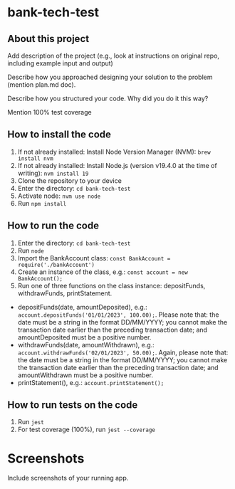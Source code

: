 # bank-tech-test

## About this project
Add description of the project (e.g., look at instructions on original repo, including example input and output)

Describe how you approached designing your solution to the problem (mention plan.md doc).

Describe how you structured your code. Why did you do it this way?

Mention 100% test coverage

## How to install the code
1. If not already installed: Install Node Version Manager (NVM): ```brew install nvm```
2. If not already installed: Install Node.js (version v19.4.0 at the time of writing): ```nvm install 19```
3. Clone the repository to your device
2. Enter the directory: ```cd bank-tech-test```
3. Activate node: ```nvm use node```
4. Run ```npm install```

## How to run the code
1. Enter the directory: ```cd bank-tech-test```
2. Run ```node```
3. Import the BankAccount class: ```const BankAccount = require('./bankAccount')```
4. Create an instance of the class, e.g.: ```const account = new BankAccount();```
5. Run one of three functions on the class instance: depositFunds, withdrawFunds, printStatement.
- depositFunds(date, amountDeposited), e.g.: ```account.depositFunds('01/01/2023', 100.00);```. Please note that: the date must be a string in the format DD/MM/YYYY; you cannot make the transaction date earlier than the preceding transaction date; and amountDeposited must be a positive number.
- withdrawFunds(date, amountWithdrawn), e.g.: ```account.withdrawFunds('02/01/2023', 50.00);```. Again, please note that: the date must be a string in the format DD/MM/YYYY; you cannot make the transaction date earlier than the preceding transaction date; and amountWithdrawn must be a positive number.
- printStatement(), e.g.: ```account.printStatement();```

## How to run tests on the code
1. Run ```jest```
2. For test coverage (100%), run ```jest --coverage```

# Screenshots

 Include screenshots of your running app.
